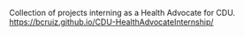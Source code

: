 Collection of projects interning as a Health Advocate for CDU. https://bcruiz.github.io/CDU-HealthAdvocateInternship/